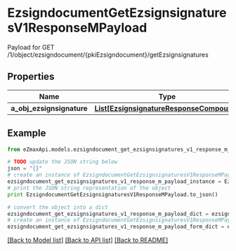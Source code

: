 # EzsigndocumentGetEzsignsignaturesV1ResponseMPayload

Payload for GET /1/object/ezsigndocument/{pkiEzsigndocument}/getEzsignsignatures

## Properties
Name | Type | Description | Notes
------------ | ------------- | ------------- | -------------
**a_obj_ezsignsignature** | [**List[EzsignsignatureResponseCompound]**](EzsignsignatureResponseCompound.md) |  | 

## Example

```python
from eZmaxApi.models.ezsigndocument_get_ezsignsignatures_v1_response_m_payload import EzsigndocumentGetEzsignsignaturesV1ResponseMPayload

# TODO update the JSON string below
json = "{}"
# create an instance of EzsigndocumentGetEzsignsignaturesV1ResponseMPayload from a JSON string
ezsigndocument_get_ezsignsignatures_v1_response_m_payload_instance = EzsigndocumentGetEzsignsignaturesV1ResponseMPayload.from_json(json)
# print the JSON string representation of the object
print EzsigndocumentGetEzsignsignaturesV1ResponseMPayload.to_json()

# convert the object into a dict
ezsigndocument_get_ezsignsignatures_v1_response_m_payload_dict = ezsigndocument_get_ezsignsignatures_v1_response_m_payload_instance.to_dict()
# create an instance of EzsigndocumentGetEzsignsignaturesV1ResponseMPayload from a dict
ezsigndocument_get_ezsignsignatures_v1_response_m_payload_form_dict = ezsigndocument_get_ezsignsignatures_v1_response_m_payload.from_dict(ezsigndocument_get_ezsignsignatures_v1_response_m_payload_dict)
```
[[Back to Model list]](../README.md#documentation-for-models) [[Back to API list]](../README.md#documentation-for-api-endpoints) [[Back to README]](../README.md)


